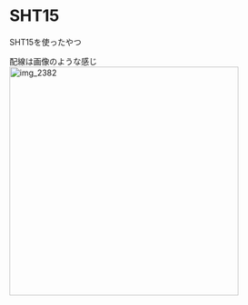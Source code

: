 # SHT15
SHT15を使ったやつ

配線は画像のような感じ
<img width="403" alt="img_2382" src="https://user-images.githubusercontent.com/36412868/51602721-06498300-1f4b-11e9-86d8-0ecea8638a3b.png">
